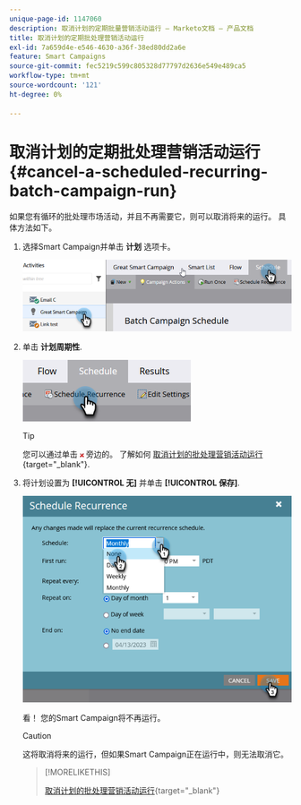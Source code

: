 ```yaml
---
unique-page-id: 1147060
description: 取消计划的定期批量营销活动运行 — Marketo文档 — 产品文档
title: 取消计划的定期批处理营销活动运行
exl-id: 7a659d4e-e546-4630-a36f-38ed80dd2a6e
feature: Smart Campaigns
source-git-commit: fec5219c599c805328d77797d2636e549e489ca5
workflow-type: tm+mt
source-wordcount: '121'
ht-degree: 0%

---
```


# 取消计划的定期批处理营销活动运行 {#cancel-a-scheduled-recurring-batch-campaign-run}

如果您有循环的批处理市场活动，并且不再需要它，则可以取消将来的运行。 具体方法如下。

1. 选择Smart Campaign并单击 **计划** 选项卡。

   ![](assets/cancel-a-scheduled-recurring-batch-campaign-run-1.png)

1. 单击 **计划周期性**.

   ![](assets/cancel-a-scheduled-recurring-batch-campaign-run-2.png)

   >[!TIP]
   >
   >您可以通过单击 ![红色x](assets/cancel-a-scheduled-recurring-batch-campaign-run-3.png) 旁边的。 了解如何 [取消计划的批处理营销活动运行](/help/marketo/product-docs/core-marketo-concepts/smart-campaigns/using-smart-campaigns/cancel-a-scheduled-batch-campaign-run.md){target="_blank"}.

1. 将计划设置为 **[!UICONTROL 无]** 并单击 **[!UICONTROL 保存]**.

   ![](assets/cancel-a-scheduled-recurring-batch-campaign-run-4.png)

   看！ 您的Smart Campaign将不再运行。

   >[!CAUTION]
   >
   >这将取消将来的运行，但如果Smart Campaign正在运行中，则无法取消它。

   >[!MORELIKETHIS]
   >
   >[取消计划的批处理营销活动运行](/help/marketo/product-docs/core-marketo-concepts/smart-campaigns/using-smart-campaigns/cancel-a-scheduled-batch-campaign-run.md){target="_blank"}
